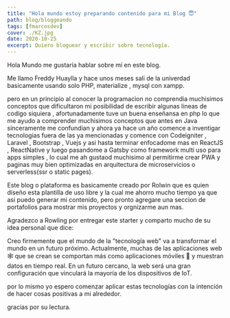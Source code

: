 ```yaml
---
title: "Hola mundo estoy preparando contenido para mi Blog 😇"
path: blog/bloggeando
tags: [fmarcosdev]
cover: ./KZ.jpg
date: 2020-10-25
excerpt: Quiero bloguear y escribir sobre tecnología.
---
```


Hola Mundo me gustaría hablar sobre mí en este blog.

Me llamo Freddy Huaylla y hace unos meses sali de la univerdad basicamente usando solo PHP, materialize , mysql con xampp.

pero en un principio al conocer la programacion no comprendia muchisimos conceptos que dificultaron mi posibilidad de escribir algunas lineas de codigo siquiera , afortunadamente tuve un buena enseñansa en php lo que me ayudo a comprender muchisimos conceptos que antes en Java sinceramente me confundian y ahora ya hace un año comence a inventigar tecnologias fuera de las ya mencionadas y comence con Codeigniter , Laravel , Bootstrap , Vuejs y asi hasta terminar enfocadome mas en ReactJS , ReactNative y luego pasandome a Gatsby como framework multi uso para apps simples , lo cual me ah gustaod muchisimo al permitirme crear PWA y paginas muy bien optimizadas en arquitectura de microservicios o serverless(ssr o static pages).

Este blog o plataforma es basicamente creado por Rolwin que es quien diseño esta plantilla de uso libre y la cual me ahorro mucho tiempo ya que asi puedo generar mi contenido, pero pronto agregare una seccion de portafolios para mostrar mis proyectos y orgnizarme aun mas.

Agradezco a Rowling por entregar este starter y comparto mucho de su idea personal que dice:

Creo firmemente que el mundo de la "tecnología web" va a transformar el mundo en un futuro próximo. Actualmente, muchas de las aplicaciones web 🕸️ que se crean se comportan más como aplicaciones móviles 📱 y muestran datos en tiempo real. En un futuro cercano, la web será una gran configuración que vinculará la mayoría de los dispositivos de IoT.

por lo mismo yo espero comenzar aplicar estas tecnologías con la intención de hacer cosas positivas a mi alrededor.

gracias por su lectura.
